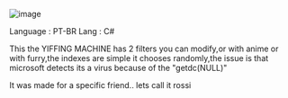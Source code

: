 ![image](https://github.com/user-attachments/assets/1ab1a802-ae9e-4c0a-aa5f-c3ceae266b8f)

Language : PT-BR
Lang : C#

This the YIFFING MACHINE has 2 filters you can modify,or with anime or with furry,the indexes are simple
it chooses randomly,the issue is that microsoft detects its a virus because of the "getdc(NULL)"

It was made for a specific friend.. lets call it rossi
